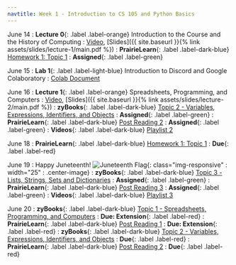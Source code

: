 ```yaml
---
navtitle: Week 1 - Introduction to CS 105 and Python Basics
---
```


June 14
: **Lecture 0**{: .label .label-orange} Introduction to the Course and the History of Computing
  : [Video](https://mediaspace.illinois.edu/media/t/1_33sxm9ti), [Slides]({{ site.baseurl }}{% link assets/slides/lecture-1/main.pdf %})
: **PrairieLearn**{: .label .label-dark-blue}  [Homework 1: Topic 1](#)
  : **Assigned**{: .label .label-green} 

June 15
: **Lab 1**{: .label .label-light-blue} Introduction to Discord and Google Colaboratory
  : [Colab Document](https://drive.google.com/file/d/1HGHYTDqBmuXJ7ZUvvlRBVA-AZHr42saT/view?usp=sharing)

June 16
: **Lecture 1**{: .label .label-orange} Spreadsheets, Programming, and Computers
  : [Video](https://mediaspace.illinois.edu/media/t/1_imgtn3bl), [Slides]({{ site.baseurl }}{% link assets/slides/lecture-2/main.pdf %})
: **zyBooks**{: .label .label-dark-blue} [Topic 2 - Variables, Expressions, Identifiers, and Objects](#)
  : **Assigned**{: .label .label-green} 
: **PrairieLearn**{: .label .label-dark-blue} [Post Reading 2](#)
  : **Assigned**{: .label .label-green} 
: **Videos**{: .label .label-dark-blue} [Playlist 2](https://mediaspace.illinois.edu/playlist/dedicated/214548063/1_ot1rsl46/)

June 18
: **PrairieLearn**{: .label .label-dark-blue} [Homework 1: Topic 1](#)
  : **Due**{: .label .label-red} 

June 19
: Happy Juneteenth! ![Juneteenth Flag](https://emojis.slackmojis.com/emojis/images/1592576525/9413/juneteenth-flag.png?1592576525){: class="img-responsive" : width="25" : .center-image} 
: **zyBooks**{: .label .label-dark-blue} [Topic 3 - Lists, Strings, Sets and Dictionaries](#)
  : **Assigned**{: .label .label-green} 
: **PrairieLearn**{: .label .label-dark-blue}  [Post Reading 3](#)
  : **Assigned**{: .label .label-green} 
: **Videos**{: .label .label-dark-blue} [Playlist 3](https://mediaspace.illinois.edu/playlist/dedicated/214548063/1_2qjie428/)


June 20
: **zyBooks**{: .label .label-dark-blue} [Topic 1 - Spreadsheets, Programming, and Computers](#)
  : **Due: Extension**{: .label .label-red} 
: **PrairieLearn**{: .label .label-dark-blue} [Post Reading 1](#)
  : **Due: Extension**{: .label .label-red} 
: **zyBooks**{: .label .label-dark-blue} [Topic 2 - Variables, Expressions, Identifiers, and Objects](#)
  : **Due**{: .label .label-red} 
: **PrairieLearn**{: .label .label-dark-blue} [Post Reading 2](#)
  : **Due**{: .label .label-red} 

